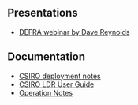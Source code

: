 ## Presentations

* [DEFRA webinar by Dave Reynolds](https://www.slideshare.net/der42/registry-webinar)

## Documentation

* [CSIRO deployment notes](https://confluence.csiro.au/public/VOCAB/vocabulary-services/deploying-vocabulary-services/linked-data-registry)
* [CSIRO LDR User Guide](https://confluence.csiro.au/public/VOCAB/vocabulary-services/publishing-vocabularies/linked-data-registry-ldr-user-guide)
* [Operation Notes](https://github.com/UKGovLD/registry-core/wiki/Operation)
